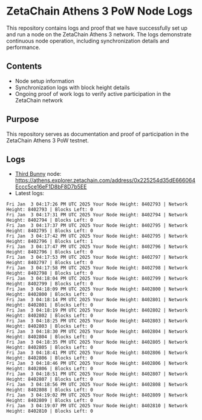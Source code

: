 # ZetaChain Athens 3 PoW Node Logs
This repository contains logs and proof that we have successfully set up and run a node on the ZetaChain Athens 3 network. The logs demonstrate continuous node operation, including synchronization details and performance.

## Contents
- Node setup information
- Synchronization logs with block height details
- Ongoing proof of work logs to verify active participation in the ZetaChain network

## Purpose
This repository serves as documentation and proof of participation in the ZetaChain Athens 3 PoW testnet.

## Logs

- [Third Bunny](https://thirdbunny.xyz/) node: https://athens.explorer.zetachain.com/address/0x225254d35dE666064Eccc5ce16eF1D8bF8D7b5EE
- Latest logs:
```
Fri Jan  3 04:17:26 PM UTC 2025 Your Node Height: 8402793 | Network Height: 8402793 | Blocks Left: 0
Fri Jan  3 04:17:31 PM UTC 2025 Your Node Height: 8402794 | Network Height: 8402794 | Blocks Left: 0
Fri Jan  3 04:17:37 PM UTC 2025 Your Node Height: 8402795 | Network Height: 8402795 | Blocks Left: 0
Fri Jan  3 04:17:42 PM UTC 2025 Your Node Height: 8402795 | Network Height: 8402796 | Blocks Left: 1
Fri Jan  3 04:17:47 PM UTC 2025 Your Node Height: 8402796 | Network Height: 8402796 | Blocks Left: 0
Fri Jan  3 04:17:53 PM UTC 2025 Your Node Height: 8402797 | Network Height: 8402797 | Blocks Left: 0
Fri Jan  3 04:17:58 PM UTC 2025 Your Node Height: 8402798 | Network Height: 8402798 | Blocks Left: 0
Fri Jan  3 04:18:04 PM UTC 2025 Your Node Height: 8402799 | Network Height: 8402799 | Blocks Left: 0
Fri Jan  3 04:18:09 PM UTC 2025 Your Node Height: 8402800 | Network Height: 8402800 | Blocks Left: 0
Fri Jan  3 04:18:14 PM UTC 2025 Your Node Height: 8402801 | Network Height: 8402801 | Blocks Left: 0
Fri Jan  3 04:18:19 PM UTC 2025 Your Node Height: 8402802 | Network Height: 8402802 | Blocks Left: 0
Fri Jan  3 04:18:25 PM UTC 2025 Your Node Height: 8402803 | Network Height: 8402803 | Blocks Left: 0
Fri Jan  3 04:18:30 PM UTC 2025 Your Node Height: 8402804 | Network Height: 8402804 | Blocks Left: 0
Fri Jan  3 04:18:35 PM UTC 2025 Your Node Height: 8402805 | Network Height: 8402805 | Blocks Left: 0
Fri Jan  3 04:18:41 PM UTC 2025 Your Node Height: 8402806 | Network Height: 8402806 | Blocks Left: 0
Fri Jan  3 04:18:46 PM UTC 2025 Your Node Height: 8402806 | Network Height: 8402806 | Blocks Left: 0
Fri Jan  3 04:18:51 PM UTC 2025 Your Node Height: 8402807 | Network Height: 8402807 | Blocks Left: 0
Fri Jan  3 04:18:56 PM UTC 2025 Your Node Height: 8402808 | Network Height: 8402808 | Blocks Left: 0
Fri Jan  3 04:19:02 PM UTC 2025 Your Node Height: 8402809 | Network Height: 8402809 | Blocks Left: 0
Fri Jan  3 04:19:07 PM UTC 2025 Your Node Height: 8402810 | Network Height: 8402810 | Blocks Left: 0
```
